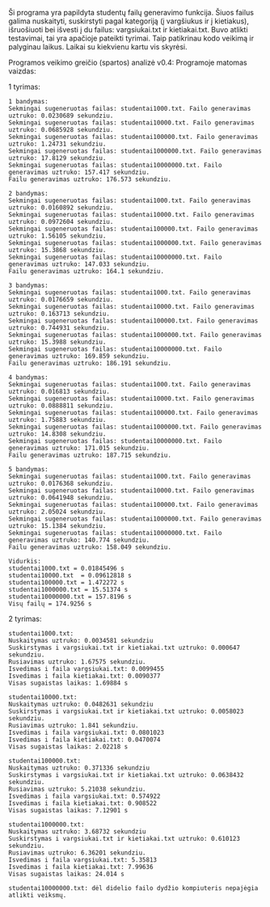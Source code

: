 Ši programa yra papildyta studentų failų generavimo funkcija. Šiuos failus galima nuskaityti, suskirstyti pagal kategoriją (į vargšiukus ir į kietiakus), išruošiuoti bei išvesti į du failus: vargsiukai.txt ir kietiakai.txt.
Buvo atlikti testavimai, tai yra apačioje pateikti tyrimai. Taip patikrinau kodo veikimą ir palyginau laikus. Laikai su kiekvienu kartu vis skyrėsi.

Programos veikimo greičio (spartos) analizė v0.4:
Programoje matomas vaizdas:

1 tyrimas: 
    
    1 bandymas:
    Sekmingai sugeneruotas failas: studentai1000.txt. Failo generavimas uztruko: 0.0230689 sekundziu. 
    Sekmingai sugeneruotas failas: studentai10000.txt. Failo generavimas uztruko: 0.0685928 sekundziu. 
    Sekmingai sugeneruotas failas: studentai100000.txt. Failo generavimas uztruko: 1.24731 sekundziu. 
    Sekmingai sugeneruotas failas: studentai1000000.txt. Failo generavimas uztruko: 17.8129 sekundziu.
    Sekmingai sugeneruotas failas: studentai10000000.txt. Failo generavimas uztruko: 157.417 sekundziu. 
    Failu generavimas uztruko: 176.573 sekundziu.

    2 bandymas:
    Sekmingai sugeneruotas failas: studentai1000.txt. Failo generavimas uztruko: 0.0160892 sekundziu. 
    Sekmingai sugeneruotas failas: studentai10000.txt. Failo generavimas uztruko: 0.0972604 sekundziu. 
    Sekmingai sugeneruotas failas: studentai100000.txt. Failo generavimas uztruko: 1.56105 sekundziu. 
    Sekmingai sugeneruotas failas: studentai1000000.txt. Failo generavimas uztruko: 15.3868 sekundziu. 
    Sekmingai sugeneruotas failas: studentai10000000.txt. Failo generavimas uztruko: 147.033 sekundziu. 
    Failu generavimas uztruko: 164.1 sekundziu.

    3 bandymas:
    Sekmingai sugeneruotas failas: studentai1000.txt. Failo generavimas uztruko: 0.0176659 sekundziu.
    Sekmingai sugeneruotas failas: studentai10000.txt. Failo generavimas uztruko: 0.163713 sekundziu.
    Sekmingai sugeneruotas failas: studentai100000.txt. Failo generavimas uztruko: 0.744931 sekundziu.
    Sekmingai sugeneruotas failas: studentai1000000.txt. Failo generavimas uztruko: 15.3988 sekundziu.
    Sekmingai sugeneruotas failas: studentai10000000.txt. Failo generavimas uztruko: 169.859 sekundziu. 
    Failu generavimas uztruko: 186.191 sekundziu.

    4 bandymas:
    Sekmingai sugeneruotas failas: studentai1000.txt. Failo generavimas uztruko: 0.016813 sekundziu.
    Sekmingai sugeneruotas failas: studentai10000.txt. Failo generavimas uztruko: 0.0888811 sekundziu.
    Sekmingai sugeneruotas failas: studentai100000.txt. Failo generavimas uztruko: 1.75883 sekundziu.
    Sekmingai sugeneruotas failas: studentai1000000.txt. Failo generavimas uztruko: 14.8308 sekundziu.
    Sekmingai sugeneruotas failas: studentai10000000.txt. Failo generavimas uztruko: 171.015 sekundziu. 
    Failu generavimas uztruko: 187.715 sekundziu.

    5 bandymas:
    Sekmingai sugeneruotas failas: studentai1000.txt. Failo generavimas uztruko: 0.0176368 sekundziu. 
    Sekmingai sugeneruotas failas: studentai10000.txt. Failo generavimas uztruko: 0.0641948 sekundziu. 
    Sekmingai sugeneruotas failas: studentai100000.txt. Failo generavimas uztruko: 2.05024 sekundziu. 
    Sekmingai sugeneruotas failas: studentai1000000.txt. Failo generavimas uztruko: 15.1384 sekundziu. 
    Sekmingai sugeneruotas failas: studentai10000000.txt. Failo generavimas uztruko: 140.774 sekundziu. 
    Failu generavimas uztruko: 158.049 sekundziu.

    Vidurkis:
    studentai1000.txt = 0.01845496 s
    studentai10000.txt  = 0.09612818 s
    studentai100000.txt = 1.472272 s
    studentai1000000.txt = 15.51374 s
    studentai10000000.txt = 157.8196 s 
    Visų failų = 174.9256 s

2 tyrimas:

    studentai1000.txt:
    Nuskaitymas uztruko: 0.0034581 sekundziu
    Suskirstymas i vargsiukai.txt ir kietiakai.txt uztruko: 0.000647 sekundziu.
    Rusiavimas uztruko: 1.67575 sekundziu.
    Isvedimas i faila vargsiukai.txt: 0.0099455
    Isvedimas i faila kietiakai.txt: 0.0090377
    Visas sugaistas laikas: 1.69884 s

    studentai10000.txt:
    Nuskaitymas uztruko: 0.0482631 sekundziu
    Suskirstymas i vargsiukai.txt ir kietiakai.txt uztruko: 0.0058023 sekundziu.
    Rusiavimas uztruko: 1.841 sekundziu.
    Isvedimas i faila vargsiukai.txt: 0.0801023
    Isvedimas i faila kietiakai.txt: 0.0470074
    Visas sugaistas laikas: 2.02218 s

    studentai100000.txt:
    Nuskaitymas uztruko: 0.371336 sekundziu
    Suskirstymas i vargsiukai.txt ir kietiakai.txt uztruko: 0.0638432 sekundziu.
    Rusiavimas uztruko: 5.21038 sekundziu.
    Isvedimas i faila vargsiukai.txt: 0.574922
    Isvedimas i faila kietiakai.txt: 0.908522
    Visas sugaistas laikas: 7.12901 s

    studentai1000000.txt:
    Nuskaitymas uztruko: 3.68732 sekundziu
    Suskirstymas i vargsiukai.txt ir kietiakai.txt uztruko: 0.610123 sekundziu.
    Rusiavimas uztruko: 6.36201 sekundziu.
    Isvedimas i faila vargsiukai.txt: 5.35813
    Isvedimas i faila kietiakai.txt: 7.99636
    Visas sugaistas laikas: 24.014 s
    
    studentai10000000.txt: dėl didelio failo dydžio kompiuteris nepajėgia atlikti veiksmų.


